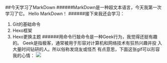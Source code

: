##今天学习了MarkDown
######MarkDown是一种超文本语言，今天我第一次学习了它。
Hello MarkDown！
######接下来我还会学习：
1. Git的基础命令
2. Hexo框架
3. Hexo更换主题
######用命令行敲命令是一种Geek行为，我觉得还挺有趣的。
Geek是指极客，通常被用于形容对计算机和网络技术有狂热兴趣并投
入大量时间钻研的人。所以俗称发烧友或怪杰
有点意思，下面这张gif可以形容我的心情：
![](https://qgt-style.oss-cn-hangzhou.aliyuncs.com/newcoursep4/g1/g1-2-2/tenor.gif)
